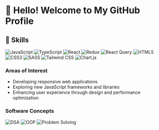 # 👋 Hello! Welcome to My GitHub Profile

## 🚀 Skills
![JavaScript](https://img.shields.io/badge/-JavaScript-F7DF1E?style=flat-square&logo=javascript&logoColor=black) 
![TypeScript](https://img.shields.io/badge/-TypeScript-3178C6?style=flat-square&logo=typescript&logoColor=white) 
![React](https://img.shields.io/badge/-React-61DAFB?style=flat-square&logo=react&logoColor=black) 
![Redux](https://img.shields.io/badge/-Redux-764ABC?style=flat-square&logo=redux&logoColor=white) 
![React Query](https://img.shields.io/badge/-React%20Query-FF4154?style=flat-square&logo=reactquery&logoColor=white) 
![HTML5](https://img.shields.io/badge/-HTML5-E34F26?style=flat-square&logo=html5&logoColor=white) 
![CSS3](https://img.shields.io/badge/-CSS3-1572B6?style=flat-square&logo=css3&logoColor=white) 
![SASS](https://img.shields.io/badge/-SASS-CC6699?style=flat-square&logo=sass&logoColor=white) 
![Tailwind CSS](https://img.shields.io/badge/-Tailwind%20CSS-06B6D4?style=flat-square&logo=tailwindcss&logoColor=white) 
![Chart.js](https://img.shields.io/badge/-Chart.js-FCA121?style=flat-square&logo=chartdotjs&logoColor=white)

### Areas of Interest
- Developing responsive web applications
- Exploring new JavaScript frameworks and libraries
- Enhancing user experience through design and performance optimization

### Software Concepts
![DSA](https://img.shields.io/badge/-Data%20Structures%20&%20Algorithms-4F8BF9?style=flat-square) 
![OOP](https://img.shields.io/badge/-Object--Oriented%20Programming-FF5733?style=flat-square) 
![Problem Solving](https://img.shields.io/badge/-Problem%20Solving-FFC300?style=flat-square) 
